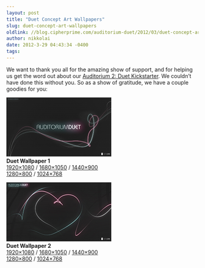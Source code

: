 ```yaml
---
layout: post
title: "Duet Concept Art Wallpapers"
slug: duet-concept-art-wallpapers
oldlink: //blog.cipherprime.com/auditorium-duet/2012/03/duet-concept-art-wallpapers
author: nikkolai
date: 2012-3-29 04:43:34 -0400
tags: 
---
```


We want to thank you all for the amazing show of support, and for helping us get the word out about our [Auditorium 2: Duet Kickstarter](http://cpri.me/A2Duet). We couldn’t have done this without you. So as a show of gratitude, we have a couple goodies for you:

![](/img/blog/concept_1_thumbnail_275px.png)  
**Duet Wallpaper 1**  
[1920×1080](http://blog.cipherprime.com/wp-content/uploads/2012/03/concept_1_1920x1080.jpg) / [1680×1050](http://blog.cipherprime.com/wp-content/uploads/2012/03/concept_1_1680x1050.jpg) / [1440×900](http://blog.cipherprime.com/wp-content/uploads/2012/03/concept_1_1440x900.jpg)  
[1280×800](http://blog.cipherprime.com/wp-content/uploads/2012/03/concept_1_1280x800.jpg) / [1024×768](http://blog.cipherprime.com/wp-content/uploads/2012/03/concept_1_1024x768.jpg)

![](/img/blog/concept_2_thumbnail_275px.png)  
**Duet Wallpaper 2**  
[1920×1080](http://blog.cipherprime.com/wp-content/uploads/2012/03/concept_2_1920x1080.jpg) / [1680×1050](http://blog.cipherprime.com/wp-content/uploads/2012/03/concept_2_1680x1050.jpg) / [1440×900](http://blog.cipherprime.com/wp-content/uploads/2012/03/concept_2_1440x900.jpg)  
[1280×800](http://blog.cipherprime.com/wp-content/uploads/2012/03/concept_2_1280x800.jpg) / [1024×768](http://blog.cipherprime.com/wp-content/uploads/2012/03/concept_2_1024x768.jpg)
